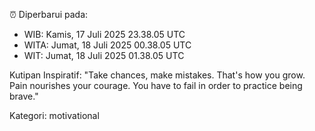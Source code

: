 ⏰ Diperbarui pada:
- WIB: Kamis, 17 Juli 2025 23.38.05 UTC
- WITA: Jumat, 18 Juli 2025 00.38.05 UTC
- WIT: Jumat, 18 Juli 2025 01.38.05 UTC

Kutipan Inspiratif:
"Take chances, make mistakes. That's how you grow. Pain nourishes your courage. You have to fail in order to practice being brave."


Kategori: motivational

